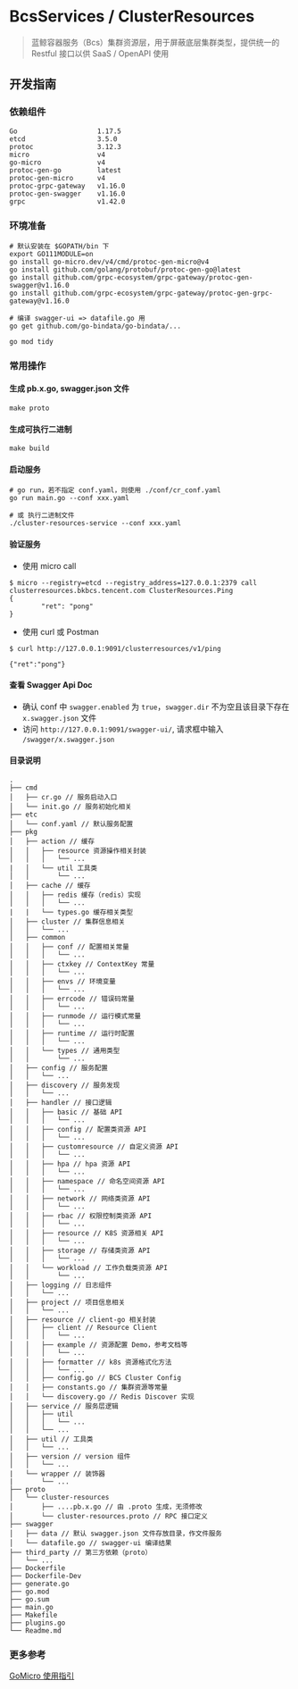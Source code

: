 # BcsServices / ClusterResources 

> 蓝鲸容器服务（Bcs）集群资源层，用于屏蔽底层集群类型，提供统一的 Restful 接口以供 SaaS / OpenAPI 使用

## 开发指南

### 依赖组件

```text
Go                    1.17.5
etcd                  3.5.0
protoc                3.12.3
micro                 v4
go-micro              v4
protoc-gen-go         latest
protoc-gen-micro      v4
protoc-grpc-gateway   v1.16.0
protoc-gen-swagger    v1.16.0
grpc                  v1.42.0
```

### 环境准备

```shell script
# 默认安装在 $GOPATH/bin 下
export GO111MODULE=on
go install go-micro.dev/v4/cmd/protoc-gen-micro@v4
go install github.com/golang/protobuf/protoc-gen-go@latest 
go install github.com/grpc-ecosystem/grpc-gateway/protoc-gen-swagger@v1.16.0
go install github.com/grpc-ecosystem/grpc-gateway/protoc-gen-grpc-gateway@v1.16.0

# 编译 swagger-ui => datafile.go 用
go get github.com/go-bindata/go-bindata/...

go mod tidy
```

### 常用操作

#### 生成 pb.x.go, swagger.json 文件

```shell script
make proto
```

#### 生成可执行二进制

```shell script
make build
```

#### 启动服务

```shell script
# go run，若不指定 conf.yaml，则使用 ./conf/cr_conf.yaml
go run main.go --conf xxx.yaml

# 或 执行二进制文件
./cluster-resources-service --conf xxx.yaml
```

#### 验证服务

- 使用 micro call
```shell script
$ micro --registry=etcd --registry_address=127.0.0.1:2379 call clusterresources.bkbcs.tencent.com ClusterResources.Ping
{
        "ret": "pong"
}
```

- 使用 curl 或 Postman
```shell script
$ curl http://127.0.0.1:9091/clusterresources/v1/ping

{"ret":"pong"}
```

#### 查看 Swagger Api Doc

- 确认 conf 中 `swagger.enabled` 为 `true`，`swagger.dir` 不为空且该目录下存在 `x.swagger.json` 文件
- 访问 `http://127.0.0.1:9091/swagger-ui/`, 请求框中输入 `/swagger/x.swagger.json`

#### 目录说明

```text
.
├── cmd
│   ├── cr.go // 服务启动入口
│   └── init.go // 服务初始化相关
├── etc
│   └── conf.yaml // 默认服务配置
├── pkg
│   ├── action // 缓存
│   │   ├── resource 资源操作相关封装
│   │   │   └── ...
|   │   └── util 工具类
│   │       └── ...
│   ├── cache // 缓存
│   │   ├── redis 缓存（redis）实现
│   │   │   └── ...
|   |   └── types.go 缓存相关类型
│   ├── cluster // 集群信息相关
│   │   └── ...
│   ├── common
│   │   ├── conf // 配置相关常量
│   │   │   └── ...
│   │   ├── ctxkey // ContextKey 常量
│   │   │   └── ...
│   │   ├── envs // 环境变量
│   │   │   └── ...
│   │   ├── errcode // 错误码常量
│   │   │   └── ...
│   │   ├── runmode // 运行模式常量 
│   │   │   └── ...
│   │   ├── runtime // 运行时配置
│   │   │   └── ...
│   │   └── types // 通用类型
│   │       └── ...
│   ├── config // 服务配置
│   │   └── ...
│   ├── discovery // 服务发现
│   │   └── ...
│   ├── handler // 接口逻辑
│   │   ├── basic // 基础 API
│   │   │   └── ...
│   │   ├── config // 配置类资源 API
│   │   │   └── ...
│   │   ├── customresource // 自定义资源 API
│   │   │   └── ...
│   │   ├── hpa // hpa 资源 API
│   │   │   └── ...
│   │   ├── namespace // 命名空间资源 API
│   │   │   └── ...
│   │   ├── network // 网络类资源 API
│   │   │   └── ...
│   │   ├── rbac // 权限控制类资源 API
│   │   │   └── ...
│   │   ├── resource // K8S 资源相关 API
│   │   │   └── ...
│   │   ├── storage // 存储类资源 API
│   │   │   └── ...
│   │   └── workload // 工作负载类资源 API
│   │       └── ...
│   ├── logging // 日志组件
│   │   └── ...
│   ├── project // 项目信息相关
│   │   └── ...
│   ├── resource // client-go 相关封装
│   │   ├── client // Resource Client
│   │   │   └── ...
│   │   ├── example // 资源配置 Demo，参考文档等
│   │   │   └── ...
│   │   ├── formatter // k8s 资源格式化方法
│   │   │   └── ...
│   │   ├── config.go // BCS Cluster Config
│   │   ├── constants.go // 集群资源等常量
│   │   └── discovery.go // Redis Discover 实现  
│   ├── service // 服务层逻辑
│   │   ├── util
│   │   │   └── ...
│   │   └── ...
│   ├── util // 工具类
│   │   └── ...
│   ├── version // version 组件
│   │   └── ...
|   └── wrapper // 装饰器
|       └── ...
├── proto
│   └── cluster-resources
│       ├── ....pb.x.go // 由 .proto 生成，无须修改
│       └── cluster-resources.proto // RPC 接口定义
├── swagger
│   ├── data // 默认 swagger.json 文件存放目录，作文件服务
│   └── datafile.go // swagger-ui 编译结果
├── third_party // 第三方依赖（proto）
│   └── ...
├── Dockerfile
├── Dockerfile-Dev
├── generate.go
├── go.mod
├── go.sum
├── main.go
├── Makefile
├── plugins.go
└── Readme.md
```

### 更多参考
[GoMicro 使用指引](https://github.com/Tencent/bk-bcs/blob/master/docs/specification/go-micro.md)